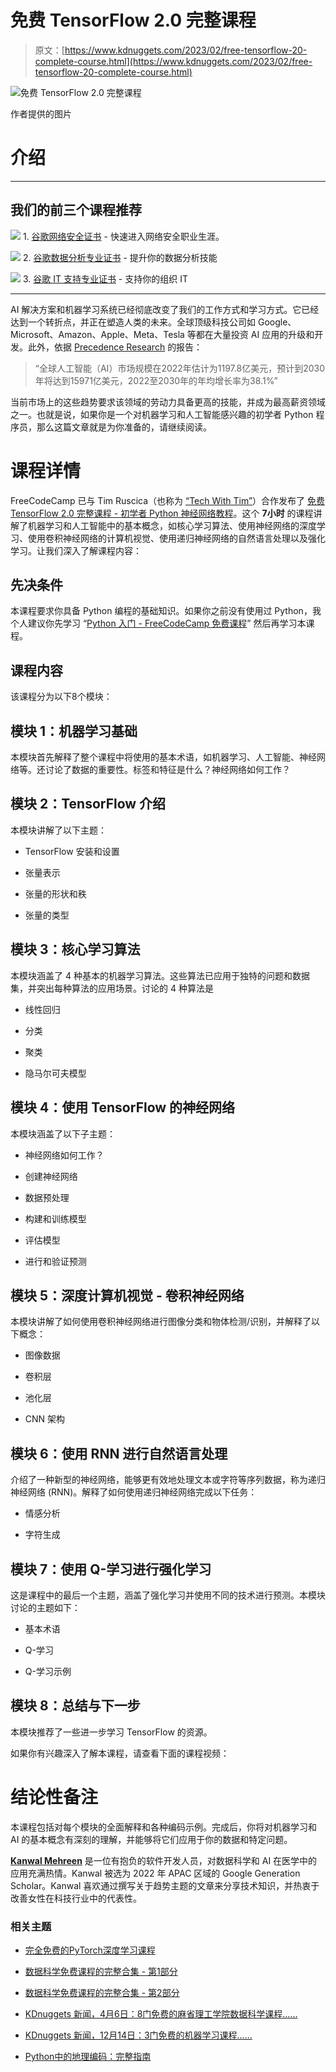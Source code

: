 # 免费 TensorFlow 2.0 完整课程

> 原文：[https://www.kdnuggets.com/2023/02/free-tensorflow-20-complete-course.html](https://www.kdnuggets.com/2023/02/free-tensorflow-20-complete-course.html)

![免费 TensorFlow 2.0 完整课程](../Images/05505caf803e9a5d8a88d4f3fc54ae93.png)

作者提供的图片

# 介绍

* * *

## 我们的前三个课程推荐

![](../Images/0244c01ba9267c002ef39d4907e0b8fb.png) 1\. [谷歌网络安全证书](https://www.kdnuggets.com/google-cybersecurity) - 快速进入网络安全职业生涯。

![](../Images/e225c49c3c91745821c8c0368bf04711.png) 2\. [谷歌数据分析专业证书](https://www.kdnuggets.com/google-data-analytics) - 提升你的数据分析技能

![](../Images/0244c01ba9267c002ef39d4907e0b8fb.png) 3\. [谷歌 IT 支持专业证书](https://www.kdnuggets.com/google-itsupport) - 支持你的组织 IT

* * *

AI 解决方案和机器学习系统已经彻底改变了我们的工作方式和学习方式。它已经达到一个转折点，并正在塑造人类的未来。全球顶级科技公司如 Google、Microsoft、Amazon、Apple、Meta、Tesla 等都在大量投资 AI 应用的升级和开发。此外，依据 [Precedence Research](https://www.precedenceresearch.com/artificial-intelligence-market) 的报告：

> “全球人工智能（AI）市场规模在2022年估计为1197.8亿美元，预计到2030年将达到15971亿美元，2022至2030年的年均增长率为38.1%”

当前市场上的这些趋势要求该领域的劳动力具备更高的技能，并成为最高薪资领域之一。也就是说，如果你是一个对机器学习和人工智能感兴趣的初学者 Python 程序员，那么这篇文章就是为你准备的，请继续阅读。

# 课程详情

FreeCodeCamp 已与 Tim Ruscica（也称为 [“Tech With Tim”](https://www.youtube.com/c/TechWithTim)）合作发布了 [免费 TensorFlow 2.0 完整课程 - 初学者 Python 神经网络教程](https://youtu.be/tPYj3fFJGjk)。这个 **7小时** 的课程讲解了机器学习和人工智能中的基本概念，如核心学习算法、使用神经网络的深度学习、使用卷积神经网络的计算机视觉、使用递归神经网络的自然语言处理以及强化学习。让我们深入了解课程内容：

## 先决条件

本课程要求你具备 Python 编程的基础知识。如果你之前没有使用过 Python，我个人建议你先学习 “[Python 入门 - FreeCodeCamp 免费课程](https://youtu.be/rfscVS0vtbw)” 然后再学习本课程。

## 课程内容

该课程分为以下8个模块：

## 模块 1：机器学习基础

本模块首先解释了整个课程中将使用的基本术语，如机器学习、人工智能、神经网络等。还讨论了数据的重要性。标签和特征是什么？神经网络如何工作？

## 模块 2：TensorFlow 介绍

本模块讲解了以下主题：

+   TensorFlow 安装和设置

+   张量表示

+   张量的形状和秩

+   张量的类型

## 模块 3：核心学习算法

本模块涵盖了 4 种基本的机器学习算法。这些算法已应用于独特的问题和数据集，并突出每种算法的应用场景。讨论的 4 种算法是

+   线性回归

+   分类

+   聚类

+   隐马尔可夫模型

## 模块 4：使用 TensorFlow 的神经网络

本模块涵盖了以下子主题：

+   神经网络如何工作？

+   创建神经网络

+   数据预处理

+   构建和训练模型

+   评估模型

+   进行和验证预测

## 模块 5：深度计算机视觉 - 卷积神经网络

本模块讲解了如何使用卷积神经网络进行图像分类和物体检测/识别，并解释了以下概念：

+   图像数据

+   卷积层

+   池化层

+   CNN 架构

## 模块 6：使用 RNN 进行自然语言处理

介绍了一种新型的神经网络，能够更有效地处理文本或字符等序列数据，称为递归神经网络 (RNN)。解释了如何使用递归神经网络完成以下任务：

+   情感分析

+   字符生成

## 模块 7：使用 Q-学习进行强化学习

这是课程中的最后一个主题，涵盖了强化学习并使用不同的技术进行预测。本模块讨论的主题如下：

+   基本术语

+   Q-学习

+   Q-学习示例

## 模块 8：总结与下一步

本模块推荐了一些进一步学习 TensorFlow 的资源。

如果你有兴趣深入了解本课程，请查看下面的课程视频：

# 结论性备注

本课程包括对每个模块的全面解释和各种编码示例。完成后，你将对机器学习和 AI 的基本概念有深刻的理解，并能够将它们应用于你的数据和特定问题。

**[Kanwal Mehreen](https://www.linkedin.com/in/kanwal-mehreen1)** 是一位有抱负的软件开发人员，对数据科学和 AI 在医学中的应用充满热情。Kanwal 被选为 2022 年 APAC 区域的 Google Generation Scholar。Kanwal 喜欢通过撰写关于趋势主题的文章来分享技术知识，并热衷于改善女性在科技行业中的代表性。

### 相关主题

+   [完全免费的PyTorch深度学习课程](https://www.kdnuggets.com/2022/10/complete-free-pytorch-course-deep-learning.html)

+   [数据科学免费课程的完整合集 - 第1部分](https://www.kdnuggets.com/2023/03/complete-collection-data-science-free-courses-part-1.html)

+   [数据科学免费课程的完整合集 - 第2部分](https://www.kdnuggets.com/2023/03/complete-collection-data-science-free-courses-part-2.html)

+   [KDnuggets 新闻，4月6日：8门免费的麻省理工学院数据科学课程……](https://www.kdnuggets.com/2022/n14.html)

+   [KDnuggets 新闻，12月14日：3门免费的机器学习课程……](https://www.kdnuggets.com/2022/n48.html)

+   [Python中的地理编码：完整指南](https://www.kdnuggets.com/2022/11/geocoding-python-complete-guide.html)
